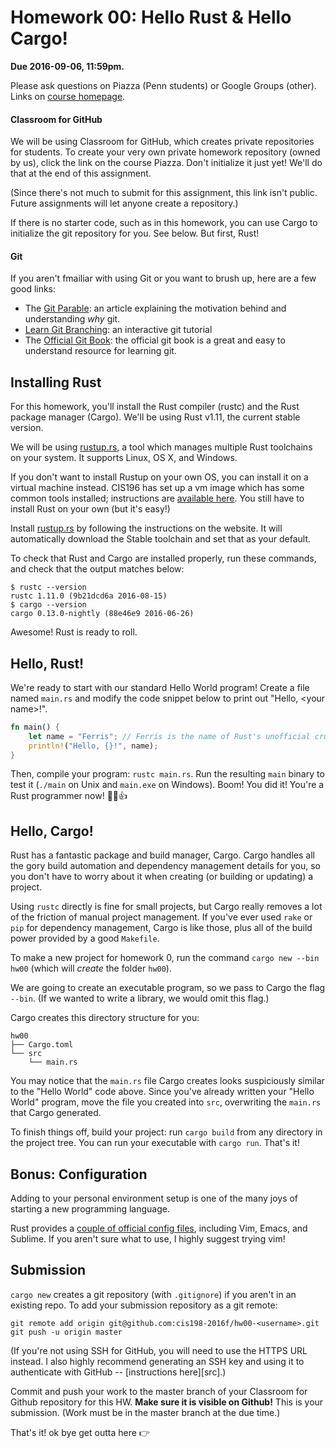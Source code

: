 # Homework 00: Hello Rust & Hello Cargo!

**Due 2016-09-06, 11:59pm.**

Please ask questions on Piazza (Penn students) or Google Groups (other).
Links on [course homepage].

[course homepage]: cis198-2016f.github.io

#### Classroom for GitHub

We will be using Classroom for GitHub, which creates private repositories for
students. To create your very own private homework repository (owned by us),
click the link on the course Piazza. Don't initialize it just yet! We'll do that
at the end of this assignment.

(Since there's not much to submit for this assignment, this link isn't public.
Future assignments will let anyone create a repository.)

If there is no starter code, such as in this homework, you can use Cargo to
initialize the git repository for you. See below. But first, Rust!

#### Git

If you aren't fmailiar with using Git or you want to brush up, here are a few
good links:

- The [Git Parable][parable]: an article explaining the motivation behind and understanding _why_ git.
- [Learn Git Branching][branch]: an interactive git tutorial
- The [Official Git Book][git-book]: the official git book is a great and easy
  to understand resource for learning git.

[git-book]: https://git-scm.com/book/en/v2/Getting-Started-About-Version-Control
[branch]: http://learngitbranching.js.org/
[parable]: http://tom.preston-werner.com/2009/05/19/the-git-parable.html

## Installing Rust

For this homework, you'll install the Rust compiler (rustc) and the Rust package
manager (Cargo). We'll be using Rust v1.11, the current stable version.

We will be using [rustup.rs], a tool which manages multiple Rust toolchains
on your system. It supports Linux, OS X, and Windows.

If you don't want to install Rustup on your own OS, you can install it on a
virtual machine instead. CIS196 has set up a vm image which has some common
tools installed; instructions are [available here][vm]. You still have to
install Rust on your own (but it's easy!)

[vm]: https://www.seas.upenn.edu/~cis196/VM/

Install [rustup.rs] by following the instructions on the website. It will
automatically download the Stable toolchain and set that as your default.

[rustup.rs]: https://www.rustup.rs/

To check that Rust and Cargo are installed properly, run these commands,
and check that the output matches below:

```
$ rustc --version
rustc 1.11.0 (9b21dcd6a 2016-08-15)
$ cargo --version
cargo 0.13.0-nightly (88e46e9 2016-06-26)
```

Awesome! Rust is ready to roll.

## Hello, Rust!

We're ready to start with our standard Hello World program!
Create a file named `main.rs` and modify the code snippet below to print out
"Hello, \<your name\>!".

```rust
fn main() {
    let name = "Ferris"; // Ferris is the name of Rust's unofficial crustacean mascot
    println!("Hello, {}!", name);
}
```

Then, compile your program: `rustc main.rs`. Run the resulting `main` binary to
test it (`./main` on Unix and `main.exe` on Windows). Boom! You did it! You're a
Rust programmer now! 🎊🎉👍

## Hello, Cargo!

Rust has a fantastic package and build manager, Cargo. Cargo handles all the gory build
automation and dependency management details for you, so you don't have to
worry about it when creating (or building or updating) a project.

Using `rustc` directly is fine for small projects, but Cargo really removes a
lot of the friction of manual project management. If you've ever used `rake` or
`pip` for dependency management, Cargo is like those, plus all of the build
power provided by a good `Makefile`.

To make a new project for homework 0, run the command
`cargo new --bin hw00` (which will *create* the folder `hw00`).

We are going to create an executable program, so we pass to Cargo the flag
`--bin`. (If we wanted to write a library, we would omit this flag.)

Cargo creates this directory structure for you:

```
hw00
├── Cargo.toml
└── src
    └── main.rs
```

You may notice that the `main.rs` file Cargo creates looks suspiciously
similar to the "Hello World" code above. Since you've already written your
"Hello World" program, move the file you created into `src`, overwriting
the `main.rs` that Cargo generated.

To finish things off, build your project: run `cargo build` from any
directory in the project tree. You can run your executable with `cargo run`.
That's it!

## Bonus: Configuration

Adding to your personal environment setup is one of the many joys of starting
a new programming language.

Rust provides a [couple of official config files][configs.md], including Vim,
Emacs, and Sublime. If you aren't sure what to use, I highly suggest trying vim!

  [configs.md]: https://github.com/rust-lang/rust/blob/master/src/etc/CONFIGS.md

## Submission

`cargo new` creates a git repository (with `.gitignore`) if you aren't in an
existing repo. To add your submission repository as a git remote:

```
git remote add origin git@github.com:cis198-2016f/hw00-<username>.git
git push -u origin master
```

(If you're not using SSH for GitHub, you will need to use the HTTPS URL instead.
I also highly recommend generating an SSH key and using it to authenticate with
GitHub -- [instructions here][src].)

[ssh]: https://help.github.com/articles/generating-an-ssh-key/

Commit and push your work to the master branch of your Classroom for Github
repository for this HW. **Make sure it is visible on Github!** This is your
submission. (Work must be in the master branch at the due time.)

That's it! ok bye get outta here :point_right:
